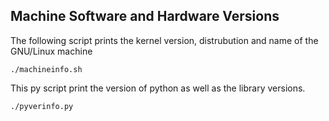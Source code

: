 Machine Software and Hardware Versions
---

The following script prints the kernel version, distrubution and name of the GNU/Linux machine
```
./machineinfo.sh
```

This py script print the version of python as well as the library versions.
```
./pyverinfo.py
```

